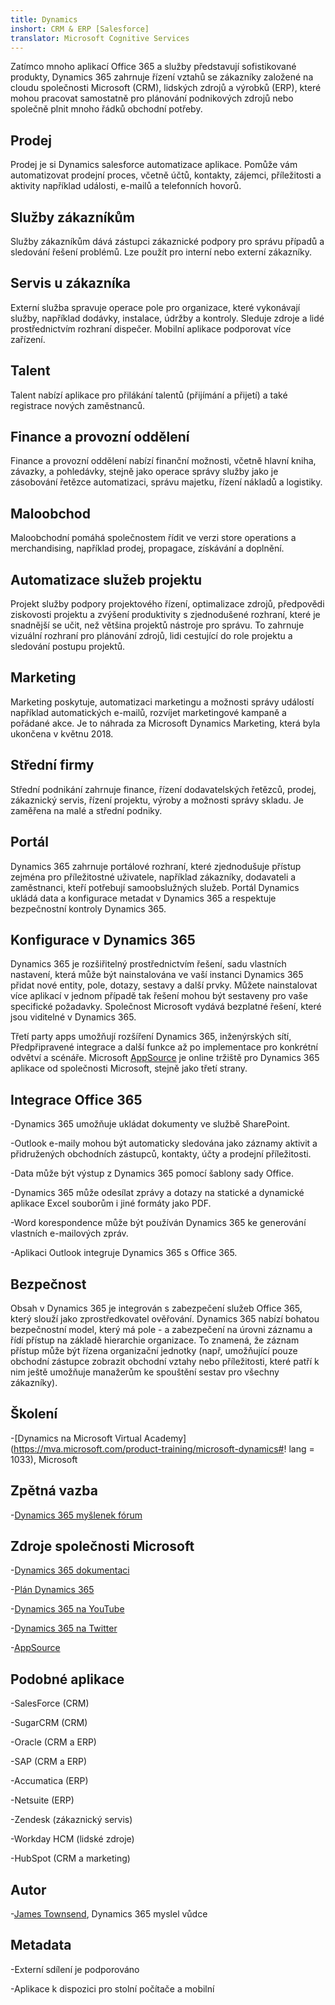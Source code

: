 ```yaml
---
title: Dynamics
inshort: CRM & ERP [Salesforce]
translator: Microsoft Cognitive Services
---
```



Zatímco mnoho aplikací Office 365 a služby představují sofistikované produkty, Dynamics 365 zahrnuje řízení vztahů se zákazníky založené na cloudu společnosti Microsoft (CRM), lidských zdrojů a výrobků (ERP), které mohou pracovat samostatně pro plánování podnikových zdrojů nebo společně plnit mnoho řádků obchodní potřeby.

Prodej
---------

Prodej je si Dynamics salesforce automatizace aplikace.  Pomůže vám automatizovat prodejní proces, včetně účtů, kontakty, zájemci, příležitosti a aktivity například události, e-mailů a telefonních hovorů. 

Služby zákazníkům
---------

Služby zákazníkům dává zástupci zákaznické podpory pro správu případů a sledování řešení problémů.  Lze použít pro interní nebo externí zákazníky. 

Servis u zákazníka
---------

Externí služba spravuje operace pole pro organizace, které vykonávají služby, například dodávky, instalace, údržby a kontroly.  Sleduje zdroje a lidé prostřednictvím rozhraní dispečer.  Mobilní aplikace podporovat více zařízení. 

Talent
---------

Talent nabízí aplikace pro přilákání talentů (přijímání a přijetí) a také registrace nových zaměstnanců. 

Finance a provozní oddělení
---------

Finance a provozní oddělení nabízí finanční možnosti, včetně hlavní kniha, závazky, a pohledávky, stejně jako operace správy služby jako je zásobování řetězce automatizaci, správu majetku, řízení nákladů a logistiky. 

Maloobchod
---------

Maloobchodní pomáhá společnostem řídit ve verzi store operations a merchandising, například prodej, propagace, získávání a doplnění. 

Automatizace služeb projektu
---------

Projekt služby podpory projektového řízení, optimalizace zdrojů, předpovědi ziskovosti projektu a zvýšení produktivity s zjednodušené rozhraní, které je snadnější se učit, než většina projektů nástroje pro správu.  To zahrnuje vizuální rozhraní pro plánování zdrojů, lidi cestující do role projektu a sledování postupu projektů. 

Marketing
---------

Marketing poskytuje, automatizaci marketingu a možnosti správy událostí například automatických e-mailů, rozvíjet marketingové kampaně a pořádané akce. Je to náhrada za Microsoft Dynamics Marketing, která byla ukončena v květnu 2018.

Střední firmy
---------

Střední podnikání zahrnuje finance, řízení dodavatelských řetězců, prodej, zákaznický servis, řízení projektu, výroby a možnosti správy skladu. Je zaměřena na malé a střední podniky.

Portál
---------

Dynamics 365 zahrnuje portálové rozhraní, které zjednodušuje přístup zejména pro příležitostné uživatele, například zákazníky, dodavateli a zaměstnanci, kteří potřebují samoobslužných služeb.  Portál Dynamics ukládá data a konfigurace metadat v Dynamics 365 a respektuje bezpečnostní kontroly Dynamics 365. 

Konfigurace v Dynamics 365
---------

Dynamics 365 je rozšiřitelný prostřednictvím řešení, sadu vlastních nastavení, která může být nainstalována ve vaší instanci Dynamics 365 přidat nové entity, pole, dotazy, sestavy a další prvky.  Můžete nainstalovat více aplikací v jednom případě tak řešení mohou být sestaveny pro vaše specifické požadavky. Společnost Microsoft vydává bezplatné řešení, které jsou viditelné v Dynamics 365. 

Třetí party apps umožňují rozšíření Dynamics 365, inženýrských sítí, Předpřipravené integrace a další funkce až po implementace pro konkrétní odvětví a scénáře. Microsoft [AppSource](https://appsource.microsoft.com/en-US/) je online tržiště pro Dynamics 365 aplikace od společnosti Microsoft, stejně jako třetí strany. 


Integrace Office 365
---------

-Dynamics 365 umožňuje ukládat dokumenty ve službě SharePoint.

-Outlook e-maily mohou být automaticky sledována jako záznamy aktivit a přidružených obchodních zástupců, kontakty, účty a prodejní příležitosti. 

-Data může být výstup z Dynamics 365 pomocí šablony sady Office. 

-Dynamics 365 může odesílat zprávy a dotazy na statické a dynamické aplikace Excel souborům i jiné formáty jako PDF. 

-Word korespondence může být používán Dynamics 365 ke generování vlastních e-mailových zpráv. 

-Aplikaci Outlook integruje Dynamics 365 s Office 365. 


Bezpečnost
---------

Obsah v Dynamics 365 je integrován s zabezpečení služeb Office 365, který slouží jako zprostředkovatel ověřování.  Dynamics 365 nabízí bohatou bezpečnostní model, který má pole - a zabezpečení na úrovni záznamu a řídí přístup na základě hierarchie organizace.  To znamená, že záznam přístup může být řízena organizační jednotky (např, umožňující pouze obchodní zástupce zobrazit obchodní vztahy nebo příležitosti, které patří k nim ještě umožňuje manažerům ke spouštění sestav pro všechny zákazníky).

Školení
---------

-[Dynamics na Microsoft Virtual Academy](https://mva.microsoft.com/product-training/microsoft-dynamics#! lang = 1033), Microsoft

Zpětná vazba
---------

-[Dynamics 365 myšlenek fórum](https://experience.dynamics.com/ideas/list/?forum=1c8854a6-5cdf-4681-bba8-4b6b806fcf7d)

Zdroje společnosti Microsoft
---------

-[Dynamics 365 dokumentaci](https://docs.microsoft.com/en-us/dynamics365/)

-[Plán Dynamics 365](https://dynamics.microsoft.com/en-us/release/spring-2018-release/#release-notes)

-[Dynamics 365 na YouTube](https://www.youtube.com/channel/UCJGCg4rB3QSs8y_1FquelBQ)

-[Dynamics 365 na Twitter](https://twitter.com/MSFTDynamics365)

-[AppSource](https://appsource.microsoft.com/en-US/)

Podobné aplikace
--------------------

-SalesForce (CRM)

-SugarCRM (CRM)

-Oracle (CRM a ERP)

-SAP (CRM a ERP)

-Accumatica (ERP)

-Netsuite (ERP)

-Zendesk (zákaznický servis)

-Workday HCM (lidské zdroje)

-HubSpot (CRM a marketing)

Autor
---------

-[James Townsend](https://twitter.com/jamestownsend), Dynamics 365 myslel vůdce

Metadata
--------

-Externí sdílení je podporováno

-Aplikace k dispozici pro stolní počítače a mobilní


